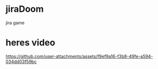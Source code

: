 # jiraDoom
jira game


# heres video

https://github.com/user-attachments/assets/f9ef9a16-f3b8-49fe-a594-034dd03f59bc

